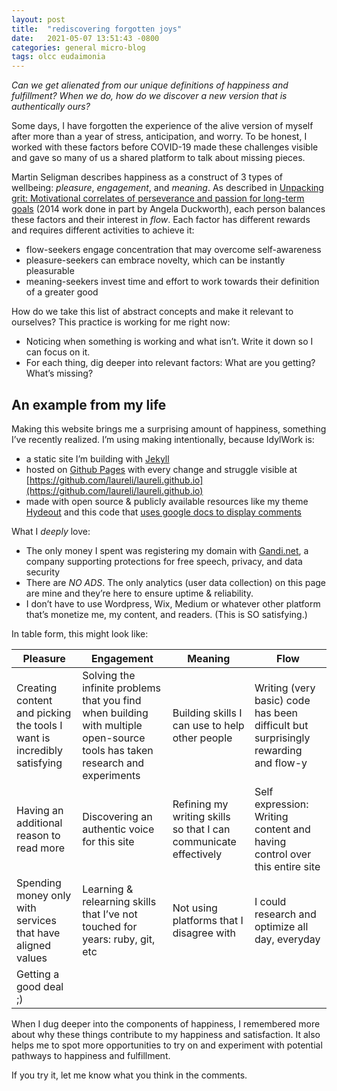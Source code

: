 ```yaml
---
layout: post
title:  "rediscovering forgotten joys" 
date:   2021-05-07 13:51:43 -0800
categories: general micro-blog
tags: olcc eudaimonia
---
```


*Can we get alienated from our unique definitions of happiness and fulfillment? When we do, how do we discover a new version that is authentically ours?* 

Some days, I have forgotten the experience of the alive version of myself after more than a year of stress, anticipation, and worry. To be honest, I worked with these factors before COVID-19 made these challenges visible and gave so many of us a shared platform to talk about missing pieces.

Martin Seligman describes happiness as a construct of 3 types of wellbeing: _pleasure_, _engagement_, and _meaning_. As described in 
[Unpacking grit: Motivational correlates of perseverance and passion for long-term goals](https://www.ncbi.nlm.nih.gov/pmc/articles/PMC6688745/#S1title) (2014 work done in part by Angela Duckworth), each person balances these factors and their interest in _flow_. Each factor has different rewards and requires different activities to achieve it:
- flow-seekers engage concentration that may overcome self-awareness 
- pleasure-seekers can embrace novelty, which can be instantly pleasurable
- meaning-seekers invest time and effort to work towards their definition of a greater good

How do we take this list of abstract concepts and make it relevant to ourselves? This practice is working for me right now:
- Noticing when something is working and what isn’t. Write it down so I can focus on it.
- For each thing, dig deeper into relevant factors: What are you getting? What’s missing?

## An example from my life
Making this website brings me a surprising amount of happiness, something I’ve recently realized. I’m using making intentionally, because IdylWork is:
- a static site I’m building with [Jekyll](https://jekyllrb.com/) 
- hosted on [Github Pages](https://pages.github.com/) with every change and struggle visible at [https://github.com/laureli/laureli.github.io](https://github.com/laureli/laureli.github.io)
- made with open source & publicly available resources like my theme [Hydeout](https://fongandrew.github.io/hydeout/) and this code that [uses google docs to display comments](https://jdvp.me/articles/Google-Forms-Jekyll-Comments) 

What I _deeply_ love:
- The only money I spent was registering my domain with [Gandi.net](https://gandi.net), a company supporting protections for free speech, privacy, and data security
- There are *NO ADS*. The only analytics (user data collection) on this page are mine and they’re here to ensure uptime & reliability.
- I don’t have to use Wordpress, Wix, Medium or whatever other platform that’s monetize me, my content, and readers. (This is SO satisfying.)

In table form, this might look like:



| Pleasure                                                                | Engagement                                                                                                                    | Meaning                                                           | Flow                                                                                |
|------------------------------------------------------------------------ |------------------------------------------------------------------------------------------------------------------------------ |------------------------------------------------------------------ |------------------------------------------------------------------------------------ |
| Creating content and picking the tools I want is incredibly satisfying  | Solving the infinite problems that you find when building with multiple open-source tools has taken research and experiments  | Building skills I can use to help other people               | Writing (very basic) code has been difficult but surprisingly rewarding and flow-y  |
| Having an additional reason to read more                                | Discovering an authentic voice for this site                                                                                  | Refining my writing skills so that I can communicate effectively  | Self expression: Writing content and having control over this entire site           |
| Spending money only with services that have aligned values              | Learning & relearning skills that I’ve not touched for years: ruby, git, etc                                                  | Not using platforms that I disagree with                          | I could research and optimize all day, everyday                                     |
| Getting a good deal ;)                                                  |                                                                                                                               |                                                                   |                                                                                     |

When I dug deeper into the components of happiness, I remembered more about why these things contribute to my happiness and satisfaction. It also helps me to spot more opportunities to try on and experiment with potential pathways to happiness and fulfillment.

If you try it, let me know what you think in the comments.
